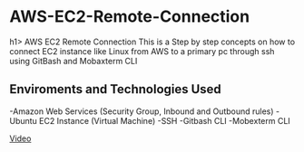 <h1>AWS-EC2-Remote-Connection</h1>h1>
AWS EC2 Remote Connection
This is a Step by step concepts on how to connect EC2 instance like Linux from AWS to a primary pc through ssh using GitBash and Mobaxterm CLI

<h2>Enviroments and Technologies Used</h2>
-Amazon Web Services (Security Group, Inbound and Outbound rules)
-Ubuntu EC2 Instance (Virtual Machine)
-SSH
-Gitbash CLI
-Mobexterm CLI


[Video](https://drive.google.com/file/d/1uMn2e4599qFLc0QTSKXYJ74E0wfKyWoi/view?usp=sharing)
